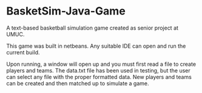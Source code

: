 # BasketSim-Java-Game
A text-based basketball simulation game created as senior project at UMUC. 

This game was built in netbeans. Any suitable IDE can open and run the current build.

Upon running, a window will open up and you must first read a file to create players and teams. 
The data.txt file has been used in testing, but the user can select any file with the proper 
formatted data. New players and teams can be created and then matched up to simulate a game.

